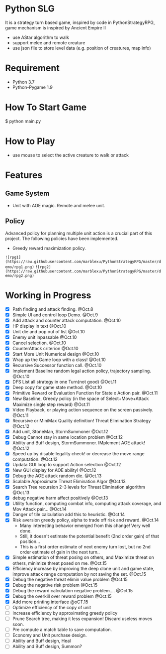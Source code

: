 # Python SLG
It is a strategy turn based game, inspired by code in PythonStrategyRPG, game mechanism is inspired by Ancient Empire II
* use AStar algorithm to walk
* support melee and remote creature
* use json file to store level data (e.g. position of creatures, map info)

# Requirement
* Python 3.7
* Python-Pygame 1.9

# How To Start Game
$ python main.py

# How to Play
* use mouse to select the active creature to walk or attack 

# Features
## Game System
* Unit with AOE magic. Remote and melee unit.
 
## Policy
Advanced policy for planning multiple unit action is a crucial part of this project. The following policies have been implemented. 

* Greedy reward maximization policy. 



`![rpg1](https://raw.githubusercontent.com/marblexu/PythonStrategyRPG/master/demo/rpg1.png)`
`![rpg2](https://raw.githubusercontent.com/marblexu/PythonStrategyRPG/master/demo/rpg2.png)`


# Working in Progress

- [x] Path finding and attack finding. @Oct.8
- [x] Simple UI and control loop Demo. @Oct.9
- [x] Add attack and counter attack computation. @Oct.10 
- [x] HP display in text @Oct.10
- [x] Unit die and pop out of list @Oct.10
- [x] Enemy unit inpassable @Oct.10
- [x] Cancel selection. @Oct.10
- [x] CounterAttack criterion @Oct.10
- [x] Start More Unit Numerical design @Oct.10
- [x] Wrap up the Game loop with a class! @Oct.10
- [x] Recursive Successor function call. @Oct.10
- [x] Implement Baseline random legal action policy, trajectory sampling. @Oct.10
- [x] DFS List all strategy in one Turn(not good) @Oct.11
- [x] Deep copy for game state method.  @Oct.10
- [x] Primitive Reward or Evaluation Function for State x Action pair. @Oct.11
- [x] New Baseline, Greedy policy (in the space of Select+Move+Attack Maximize single step reward) @Oct.11
- [x] Video Playback, or playing action sequence on the screen passively. @Oct.11
- [x] Recursive or MiniMax Quality definition! Threat Elimination Strategy @Oct.12
- [x] Add unit, StoneMan, StormSummoner @Oct.12
- [x] Debug Cannot stay in same location problem @Oct.12
- [x] Ability and Buff design, StormSummoner. IMplement AOE attack! @Oct.12
- [x] Speed up by disable legality check! or decrease the move range computation.  @Oct.12
- [x] Updata GUI loop to support Action selection @Oct.12
- [x] New GUI display for AOE ability!  @Oct.12
- [x] Debug the AOE attack random die. @Oct.13
- [x] Scalable Approximate Threat Elimination Algor @Oct.13
- [x] Search Tree recursion 2-3 levels for Threat Elimination algorithm @Oct.13
- [x] debug negative harm affect positively @Oct.13
- [x] Utility function, computing combat info, computing attack coverage, and Mov Attack pair... @Oct.14
- [x] Danger of tile calculation add this to heuristic. @Oct.14
- [x] Risk aversion greedy policy, alpha to trade off risk and reward.  @Oct.14
    * Many interesting behavior emerged from this change! Very well done. 
    * Still, it doesn't estimate the potential benefit (2nd order gain) of that position... 
    * This is a first order estimate of next enemy turn lost, but no 2nd order estimate of gain in the next turn..
- [x] Simple estimation of threat posing on others, and Maximize threat on others, minimize threat posed on me. @Oct.15
- [x] Efficiency increase by improving the deep clone unit and game state, improve attack range computation by not saving the set. @Oct.15
- [x] Debug the negative threat elimin value problem @Oct.15
- [x] Debug the negative risk problem @Oct.15 
- [x] Debug the reward calculation negative problem.... @Oct.15
- [x] Debug the overkill over reward problem @Oct.15
- [x] Add more printing interface @oCT.15
- [ ] Optimize efficiency of the copy of unit
- [ ] Increase efficiency by approximating greedy policy
- [ ] Prune Search tree, making it less expansion! Discard useless moves soon. 
- [ ] Pre compute a match table to save computation.  
- [ ] Economy and Unit purchase design. 
- [ ] Ability and Buff design, Heal
- [ ] Ability and Buff design, Summon?
